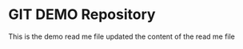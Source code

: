 # GIT DEMO Repository

This is the demo read me file
updated the content of the read me file

<!-- This is going to be read me file for the webapp -->